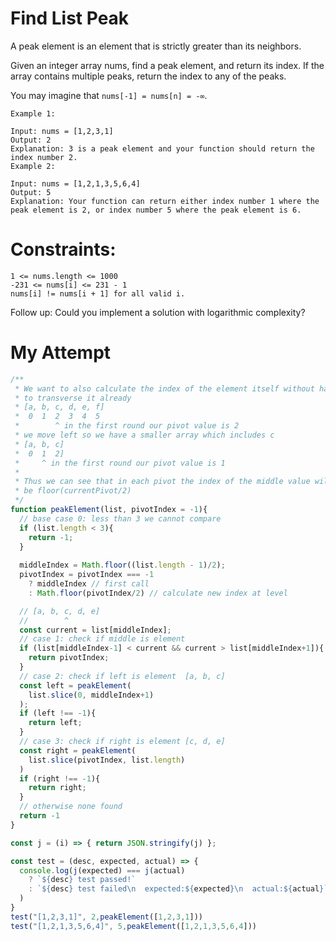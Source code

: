 # Find List Peak
A peak element is an element that is strictly greater than its neighbors.

Given an integer array nums, find a peak element, and return its index. If the array contains multiple peaks, return the index to any of the peaks.

You may imagine that `nums[-1] = nums[n] = -∞`.

 ```
Example 1:

Input: nums = [1,2,3,1]
Output: 2
Explanation: 3 is a peak element and your function should return the index number 2.
Example 2:

Input: nums = [1,2,1,3,5,6,4]
Output: 5
Explanation: Your function can return either index number 1 where the peak element is 2, or index number 5 where the peak element is 6.
 
```
# Constraints:
```
1 <= nums.length <= 1000
-231 <= nums[i] <= 231 - 1
nums[i] != nums[i + 1] for all valid i.
```

Follow up: Could you implement a solution with logarithmic complexity?

# My Attempt
```js
/**
 * We want to also calculate the index of the element itself without having 
 * to transverse it already
 * [a, b, c, d, e, f]
 *  0  1  2  3  4  5
 *        ^ in the first round our pivot value is 2 
 * we move left so we have a smaller array which includes c
 * [a, b, c]
 *  0  1  2]
 *     ^ in the first round our pivot value is 1
 * 
 * Thus we can see that in each pivot the index of the middle value will always 
 * be floor(currentPivot/2)
 */
function peakElement(list, pivotIndex = -1){
  // base case 0: less than 3 we cannot compare
  if (list.length < 3){
    return -1;
  }
  
  middleIndex = Math.floor((list.length - 1)/2);
  pivotIndex = pivotIndex === -1 
    ? middleIndex // first call
    : Math.floor(pivotIndex/2) // calculate new index at level

  // [a, b, c, d, e]
  //        ^
  const current = list[middleIndex]; 
  // case 1: check if middle is element 
  if (list[middleIndex-1] < current && current > list[middleIndex+1]){
    return pivotIndex;
  }
  // case 2: check if left is element  [a, b, c]
  const left = peakElement(
    list.slice(0, middleIndex+1)
  ); 
  if (left !== -1){
    return left;
  }
  // case 3: check if right is element [c, d, e] 
  const right = peakElement(
    list.slice(pivotIndex, list.length)
  )
  if (right !== -1){
    return right;
  }
  // otherwise none found
  return -1
}

const j = (i) => { return JSON.stringify(j) };

const test = (desc, expected, actual) => {
  console.log(j(expected) === j(actual) 
    ? `${desc} test passed!`
    : `${desc} test failed\n  expected:${expected}\n  actual:${actual}`
  )
}
test("[1,2,3,1]", 2,peakElement([1,2,3,1]))
test("[1,2,1,3,5,6,4]", 5,peakElement([1,2,1,3,5,6,4]))
```